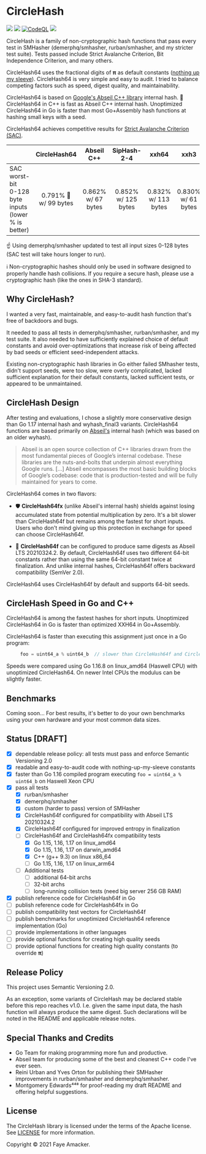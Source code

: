 # CircleHash

[![](https://github.com/fxamacker/circlehash/workflows/CI/badge.svg)](https://github.com/fxamacker/circlehash/actions?query=workflow%3ACI)
[![](https://github.com/fxamacker/circlehash/workflows/linters/badge.svg)](https://github.com/fxamacker/circlehash/actions?query=workflow%3Alinters)
[![CodeQL](https://github.com/fxamacker/circlehash/actions/workflows/codeql-analysis.yml/badge.svg)](https://github.com/fxamacker/circlehash/actions/workflows/codeql-analysis.yml)
[![](https://github.com/fxamacker/circlehash/workflows/cover%20100%25/badge.svg)](https://github.com/fxamacker/circlehash/actions?query=workflow%3A%22cover+100%25%22)

CircleHash is a family of non-cryptographic hash functions that pass every test in SMHasher (demerphq/smhasher, rurban/smhasher, and my stricter test suite).  Tests passed include Strict Avalanche Criterion, Bit Independence Criterion, and many others.

CircleHash64 uses the fractional digits of **π** as default constants ([nothing up my sleeve](https://en.wikipedia.org/wiki/Nothing-up-my-sleeve_number)). CircleHash64 is very simple and easy to audit.  I tried to balance competing factors such as speed, digest quality, and maintainability.

CircleHash64 is based on [Google's Abseil C++ library](https://abseil.io/about/) internal hash.  🚀  CircleHash64 in C++ is fast as Abseil C++ internal hash. Unoptimized CircleHash64 in Go is faster than most Go+Assembly hash functions at hashing small keys with a seed.

CircleHash64 achieves competitive results for [Strict Avalanche Criterion (SAC)](https://en.wikipedia.org/wiki/Avalanche_effect#Strict_avalanche_criterion).

|                | CircleHash64 | Abseil C++ | SipHash-2-4 | xxh64 | xxh3 |
| :---           | :---:         | :---:  | :---: | :---: | :---: |
| SAC worst-bit <br/> 0-128 byte inputs <br/> (lower % is better) | 0.791% 🥇 <br/> w/ 99 bytes | 0.862% <br/> w/ 67 bytes | 0.852% <br/> w/ 125 bytes | 0.832% <br/> w/ 113 bytes | 0.830% <br/> w/ 61 bytes |

☝️ Using demerphq/smhasher updated to test all input sizes 0-128 bytes (SAC test will take hours longer to run).

ℹ️ Non-cryptographic hashes should only be used in software designed to properly handle hash collisions.  If you require a secure hash, please use a cryptographic hash (like the ones in SHA-3 standard).

## Why CircleHash?

I wanted a very fast, maintainable, and easy-to-audit hash function that's free of backdoors and bugs.

It needed to pass all tests in demerphq/smhasher, rurban/smhasher, and my test suite.  It also needed to have sufficiently explained choice of default constants and avoid over-optimizations that increase risk of being affected by bad seeds or efficient seed-independent attacks.

Existing non-cryptographic hash libraries in Go either failed SMhasher tests, didn't support seeds, were too slow, were overly complicated, lacked sufficient explanation for their default constants, lacked sufficient tests, or appeared to be unmaintained.

## CircleHash Design

After testing and evaluations, I chose a slightly more conservative design than Go 1.17 internal hash and wyhash_final3 variants.  CircleHash64 functions are based primarily on [Abseil's](https://abseil.io/about/) internal hash (which was based on an older wyhash).

> Abseil is an open source collection of C++ libraries drawn from the most fundamental pieces of Google’s internal codebase. These libraries are the nuts-and-bolts that underpin almost everything Google runs. [...] Abseil encompasses the most basic building blocks of Google’s codebase: code that is production-tested and will be fully maintained for years to come.

CircleHash64 comes in two flavors:

- 🛡️ **CircleHash64fx** (unlike Abseil's internal hash) shields against losing accumulated state from potential multiplication by zero. It's a bit slower than CircleHash64f but remains among the fastest for short inputs. Users who don't mind giving up this protection in exchange for speed can choose CircleHash64f.

- 🚀 **CircleHash64f** can be configured to produce same digests as Abseil LTS 20210324.2.  By default, CircleHash64f uses two different 64-bit constants rather than using the same 64-bit constant twice at finalization.  And unlike internal hashes, CircleHash64f offers backward compatibility (SemVer 2.0).

CircleHash64 uses CircleHash64f by default and supports 64-bit seeds.

## CircleHash Speed in Go and C++

CircleHash64 is among the fastest hashes for short inputs. Unoptimized CircleHash64 in Go is faster than optimized XXH64 in Go+Assembly.

CircleHash64 is faster than executing this assignment just once in a Go program:

```Go 
     foo = uint64_a % uint64_b  // slower than CircleHash64f and CircleHash64fx on Haswell Xeon
```

Speeds were compared using Go 1.16.8 on linux_amd64 (Haswell CPU) with unoptimized CircleHash64. On newer Intel CPUs the modulus can be slightly faster.

## Benchmarks

Coming soon... For best results, it's better to do your own benchmarks using your own hardware and your most common data sizes.

## Status [DRAFT]
  - [x] dependable release policy: all tests must pass and enforce Semantic Versioning 2.0
  - [x] readable and easy-to-audit code with nothing-up-my-sleeve constants
  - [x] faster than Go 1.16 compiled program executing `foo = uint64_a % uint64_b` on Haswell Xeon CPU
  - [x] pass all tests
      - [x] rurban/smhasher
      - [x] demerphq/smhasher
      - [x] custom (harder to pass) version of SMHasher 
      - [x] CircleHash64f configured for compatibility with Abseil LTS 20210324.2
      - [x] CircleHash64f configured for improved entropy in finalization
      - [ ] CircleHash64f and CircleHash64fx compatibility tests
          - [x] Go 1.15, 1.16, 1.17 on linux_amd64
          - [x] Go 1.15, 1.16, 1.17 on darwin_amd64
          - [x] C++ (g++ 9.3) on linux x86_64
          - [ ] Go 1.15, 1.16, 1.17 on linux_arm64
      - [ ] Additional tests
          - [ ] additional 64-bit archs
          - [ ] 32-bit archs
          - [ ] long-running collision tests (need big server 256 GB RAM)
  - [x] publish reference code for CircleHash64f in Go
  - [ ] publish reference code for CircleHash64fx in Go
  - [ ] publish compatibility test vectors for CircleHash64f
  - [ ] publish benchmarks for unoptimized CircleHash64 reference implementation (Go)
  - [ ] provide implementations in other languages
  - [ ] provide optional functions for creating high quality seeds
  - [ ] provide optional functions for creating high quality constants (to override **π**)

## Release Policy

This project uses Semantic Versioning 2.0.  

As an exception, some variants of CircleHash may be declared stable before this repo reaches v1.0.  I.e. given the same input data, the hash function will always produce the same digest.  Such declarations will be noted in the README and applicable release notes.

## Special Thanks and Credits
  - Go Team for making programming more fun and productive.
  - Abseil team for producing some of the best and cleanest C++ code I've ever seen.
  - Reini Urban and Yves Orton for publishing their SMHasher improvements in rurban/smhasher and demerphq/smhasher.
  - Montgomery Edwards⁴⁴⁸ for proof-reading my draft README and offering helpful suggestions.

## License

The CircleHash library is licensed under the terms of the Apache license. See [LICENSE](LICENSE) for more information.

Copyright © 2021 Faye Amacker.
